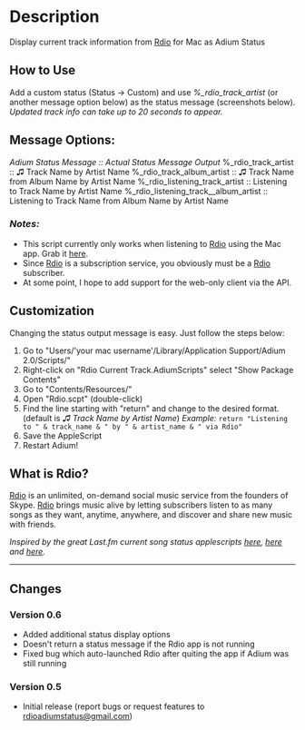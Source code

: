 # Description
Display current track information from [Rdio][1] for Mac as Adium Status

## How to Use
Add a custom status (Status -> Custom) and use *%_rdio_track_artist* (or another message option below) as the status message (screenshots below).
*Updated track info can take up to 20 seconds to appear.*

## Message Options:
*Adium Status Message :: Actual Status Message Output*
%_rdio_track_artist :: ♫ Track Name by Artist Name
%_rdio_track_album_artist :: ♫ Track Name from Album Name by Artist Name
%_rdio_listening_track_artist :: Listening to Track Name by Artist Name
%_rdio_listening_track__album_artist :: Listening to Track Name from Album Name by Artist Name

### *Notes:*
- This script currently only works when listening to [Rdio][1] using the Mac app. Grab it [here][2].
- Since [Rdio][1] is a subscription service, you obviously must be a [Rdio][1] subscriber.
- At some point, I hope to add support for the web-only client via the API.

## Customization
Changing the status output message is easy. Just follow the steps below:

1. Go to "Users/'your mac username'/Library/Application Support/Adium 2.0/Scripts/"
2. Right-click on "Rdio Current Track.AdiumScripts" select "Show Package Contents"
3. Go to "Contents/Resources/"
4. Open "Rdio.scpt" (double-click)
5. Find the line starting with "return" and change to the desired format. (default is <em>♫ Track Name by Artist Name</em>)
  *Example:* `return "Listening to " & track_name & " by " & artist_name & " via Rdio"`
7. Save the AppleScript
8. Restart Adium!

## What is Rdio?
[Rdio][1] is an unlimited, on-demand social music service from the founders of Skype. [Rdio][1] brings music alive by letting subscribers listen to as many songs as they want, anytime, anywhere, and discover and share new music with friends.

*Inspired by the great Last.fm current song status applescripts [here][3], [here][4] and [here][3].*

---

## Changes
### Version 0.6
* Added additional status display options
* Doesn't return a status message if the Rdio app is not running
* Fixed bug which auto-launched Rdio after quiting the app if Adium was still running

### Version 0.5
* Initial release (report bugs or request features to [rdioadiumstatus@gmail.com][6])


[1]: http://www.rdio.com/ "Rdio"
[2]: http://www.rdio.com/#/apps/desktop/ "Rdio for Mac"
[3]: http://www.adiumxtras.com/index.php?a=xtras&xtra_id=6507
[4]: http://www.adiumxtras.com/index.php?a=xtras&xtra_id=5604
[5]: http://www.adiumxtras.com/index.php?a=xtras&xtra_id=6167
[6]: mailto:rdioadiumstatus@gmail.com